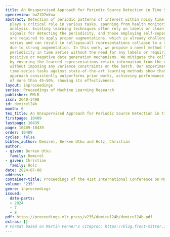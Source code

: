 ```yaml
---
title: An Unsupervised Approach for Periodic Source Detection in Time Series
openreview: bwZlD7mYoa
abstract: Detection of periodic patterns of interest within noisy time series data
  plays a critical role in various tasks, spanning from health monitoring to behavior
  analysis. Existing learning techniques often rely on labels or clean versions of
  signals for detecting the periodicity, and those employing self-supervised methods
  are required to apply proper augmentations, which is already challenging for time
  series and can result in collapse—all representations collapse to a single point
  due to strong augmentation. In this work, we propose a novel method to detect the
  periodicity in time series without the need for any labels or requiring tailored
  positive or negative data generation mechanisms. We mitigate the collapse issue
  by ensuring the learned representations retain information from the original samples
  without imposing any variance constraints on the batch. Our experiments in three
  time-series tasks against state-of-the-art learning methods show that the proposed
  approach consistently outperforms prior works, achieving performance improvements
  of more than 45–50%, showing its effectiveness.
layout: inproceedings
series: Proceedings of Machine Learning Research
publisher: PMLR
issn: 2640-3498
id: demirel24b
month: 0
tex_title: An Unsupervised Approach for Periodic Source Detection in Time Series
firstpage: 10409
lastpage: 10439
page: 10409-10439
order: 10409
cycles: false
bibtex_author: Demirel, Berken Utku and Holz, Christian
author:
- given: Berken Utku
  family: Demirel
- given: Christian
  family: Holz
date: 2024-07-08
address:
container-title: Proceedings of the 41st International Conference on Machine Learning
volume: '235'
genre: inproceedings
issued:
  date-parts:
  - 2024
  - 7
  - 8
pdf: https://proceedings.mlr.press/v235/demirel24b/demirel24b.pdf
extras: []
# Format based on Martin Fenner's citeproc: https://blog.front-matter.io/posts/citeproc-yaml-for-bibliographies/
---
```

